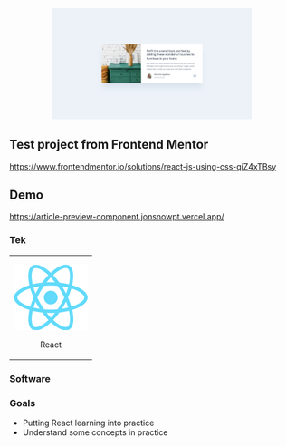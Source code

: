 <p align="center">
  <img src="https://github.com/jonsnowpt/articlePreviewComponent/blob/main/src/assets/frontendmentor_project-min.jpg" alt="Frontend Mentor Project 1" width="70%" />
</p>

## Test project from Frontend Mentor

https://www.frontendmentor.io/solutions/react-js-using-css-qiZ4xTBsy


## Demo

https://article-preview-component.jonsnowpt.vercel.app/

### Tek

<table>
  <tr>
    <td valign="top">
     <p align="center">
      <a href="https://reactjs.org/">
        <img src="https://github.com/jonsnowpt/articlePreviewComponent/blob/main/src/assets/1280px-React-icon.svg" align="center" />
      </a>
      <br/><br/>
      <span>React</span>
      </p>
    </td>
   
  </tr>
 </table>


### Software


### Goals

- Putting React learning into practice
- Understand some concepts in practice
